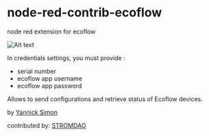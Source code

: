 # node-red-contrib-ecoflow
node red extension for ecoflow 

![Alt text](node-red-1.png "Ecoflow-connect")

In credentials settings, you must provide : 
- serial number
- ecoflow app username
- ecoflow app password

Allows to send configurations and retrieve status of Ecoflow devices.

by [Yannick Simon](https://yannicksimon.fr)

contributed by: [STROMDAO](https://stromdao.de/)
